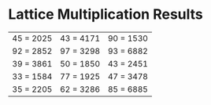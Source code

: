 # Lattice Multiplication Results

|   |   |   |
|---|---|---|
| 45 = 2025 | 43 = 4171 | 90 = 1530 |
| 92 = 2852 | 97 = 3298 | 93 = 6882 |
| 39 = 3861 | 50 = 1850 | 43 = 2451 |
| 33 = 1584 | 77 = 1925 | 47 = 3478 |
| 35 = 2205 | 62 = 3286 | 85 = 6885 |
